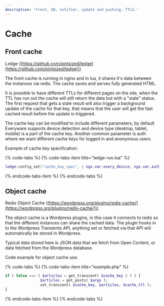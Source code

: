 ```yaml
---
description: 'Front, OB, notifier, update and pushing, TTLS.'
---
```


# Cache

## Front cache

Ledge \([https://github.com/pintsized/ledge](https://github.com/pintsized/ledge)\)

The front cache is running in nginx and in lua, it shares it's data between the instances via redis. The cache saves and serves fully generated HTML. 

It is possible to have different TTLs for different pages on the site, when the TTL has run out the cache will still return the data but with a "stale" status. The first request that gets a stale result will also trigger a background update of the cache for that key, that means that the user will get the fast cached result before the update is triggered.

The cache key can be modified to include different parameters, by default Everyware supports device detection and device type \(desktop, tablet, mobile\) is a part of the cache key. Another common parameter is auth where we want different cache keys for logged in and anonymous users.

Example of cache key specification:

{% code-tabs %}
{% code-tabs-item title="ledge-run.lua" %}
```lua
ledge:config_set("cache_key_spec", { ngx.var.every_device, ngx.var.auth, scheme, ngx.var.host, ngx.var.uri, ngx.var.args })
```
{% endcode-tabs-item %}
{% endcode-tabs %}

## Object cache

Redis Object Cache \([https://wordpress.org/plugins/redis-cache/](https://wordpress.org/plugins/redis-cache/)\)

The object cache is a Wordpress plugins, in this case it connects to redis so that the different instances can share the cached data. The plugin hooks in to the Wordpress Transients API, anything set or fetched via that API will automatically be stored in Wordpress.

Typical data stored here is JSON data that we fetch from Open Content, or data fetched from the Wordpress database.

Code example for object cache use:

{% code-tabs %}
{% code-tabs-item title="example.php" %}
```php
if ( false === ( $articles = get_transient( $cache_key ) ) ) {
                $articles = get_posts( $args );
                set_transient( $cache_key, $articles, $cache_ttl );
}
```
{% endcode-tabs-item %}
{% endcode-tabs %}



